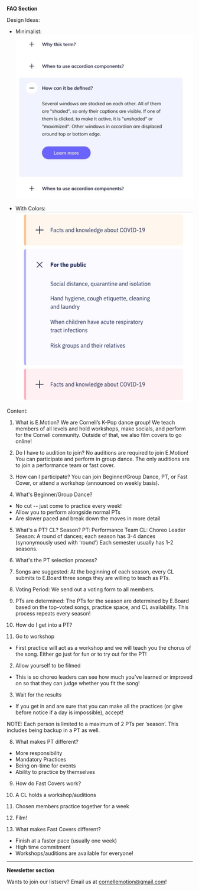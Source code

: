 **FAQ Section**

Design Ideas:
- Minimalist:
![Accordion](design-ideas/faq-accordion-inspiration.jpg)

- With Colors:
![Accordion](design-ideas/faq-accordion-inspiration2.jpg)


Content:

1. What is E.Motion?
We are Cornell’s K-Pop dance group! We teach members of all levels and hold workshops, make socials, and perform for the Cornell community. Outside of that, we also film covers to go online!

2. Do I have to audition to join?
No auditions are required to join E.Motion! You can participate and perform in group dance. The only auditions are to join a performance team or fast cover.

3. How can I participate?
You can join Beginner/Group Dance, PT, or Fast Cover, or attend a workshop (announced on weekly basis).

4. What's Beginner/Group Dance?
- No cut -- just come to practice every week!
- Allow you to perform alongside normal PTs
- Are slower paced and break down the moves in more detail

5. What's a PT? CL? Season?
PT: Performance Team
CL: Choreo Leader
Season: A round of dances; each season has 3-4 dances (synonymously used with ‘round’)
Each semester usually has 1-2 seasons.

6. What's the PT selection process?
1. Songs are suggested: At the beginning of each season, every CL submits to E.Board three songs they are willing to teach as PTs.
2. Voting Period: We send out a voting form to all members.
3. PTs are determined: The PTs for the season are determined by E.Board based on the top-voted songs, practice space, and CL availability.
This process repeats every season!

7. How do I get into a PT?
1. Go to workshop
  - First  practice will act as a workshop and we will  teach you the chorus of the song. Either go just for fun or to try out for the PT!

2. Allow yourself to be filmed
  - This is so choreo leaders can see how much you’ve learned or improved on so that they can judge whether you fit the song!

3. Wait for the results
  - If you get in and are sure that you can make all the practices (or give before notice if a day is impossible), accept!

NOTE: Each person  is limited to a maximum of 2 PTs per ‘season’. This includes being backup in a PT as well.

8. What makes PT different?
- More responsibility
- Mandatory Practices
- Being on-time for events
- Ability to practice by themselves

9. How do Fast Covers work?
1. A CL holds a workshop/auditions
2. Chosen members practice together for a week
3. Film!

10. What makes Fast Covers different?
- Finish at a faster pace (usually one week)
- High time commitment
- Workshops/auditions are available for everyone!

-----------------------------------
**Newsletter section**

Wants to join our listserv? Email us at cornellemotion@gmail.com!

